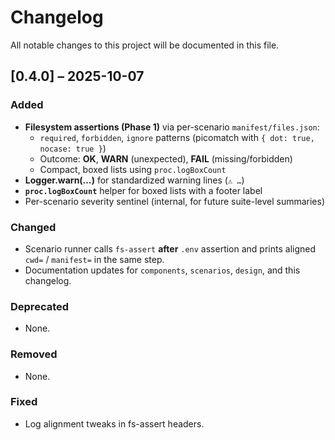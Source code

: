 # Changelog

All notable changes to this project will be documented in this file.

## [0.4.0] – 2025-10-07

### Added

- **Filesystem assertions (Phase 1)** via per-scenario `manifest/files.json`:
  - `required`, `forbidden`, `ignore` patterns (picomatch with `{ dot: true, nocase: true }`)
  - Outcome: **OK**, **WARN** (unexpected), **FAIL** (missing/forbidden)
  - Compact, boxed lists using `proc.logBoxCount`
- **Logger.warn(…)** for standardized warning lines (`⚠️ …`)
- **`proc.logBoxCount`** helper for boxed lists with a footer label
- Per-scenario severity sentinel (internal, for future suite-level summaries)

### Changed

- Scenario runner calls `fs-assert` **after** `.env` assertion and prints aligned `cwd=` / `manifest=` in the same step.
- Documentation updates for `components`, `scenarios`, `design`, and this changelog.

### Deprecated

- None.

### Removed

- None.

### Fixed

- Log alignment tweaks in fs-assert headers.
